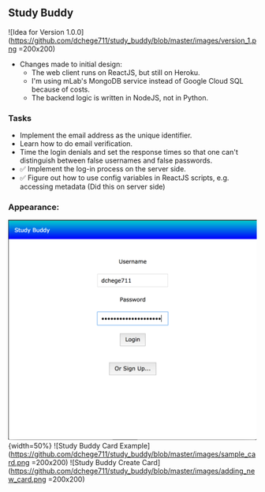 ## Study Buddy

![Idea for Version 1.0.0](https://github.com/dchege711/study_buddy/blob/master/images/version_1.png =200x200)

* Changes made to initial design:
    * The web client runs on ReactJS, but still on Heroku.
    * I'm using mLab's MongoDB service instead of Google Cloud SQL because of costs.
    * The backend logic is written in NodeJS, not in Python.

### Tasks 
* Implement the email address as the unique identifier.
* Learn how to do email verification.
* Time the login denials and set the response times so that one can't distinguish between false usernames and false passwords.
* :white_check_mark: Implement the log-in process on the server side.
* :white_check_mark: Figure out how to use config variables in ReactJS scripts, e.g. accessing metadata (Did this on server side)

### Appearance:

![Study Buddy LogIn Page](https://github.com/dchege711/study_buddy/blob/master/images/login_page.png){width=50%}
![Study Buddy Card Example](https://github.com/dchege711/study_buddy/blob/master/images/sample_card.png =200x200)
![Study Buddy Create Card](https://github.com/dchege711/study_buddy/blob/master/images/adding_new_card.png =200x200)
